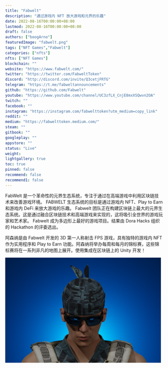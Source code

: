 ```yaml
---
title: "Fabwelt"
description: "通过游戏内 NFT 放大游戏和元界的乐趣"
date: 2022-08-16T00:00:00+08:00
lastmod: 2022-08-16T00:00:00+08:00
draft: false
authors: ["boogArno"]
featuredImage: "fabwelt.png"
tags: ["NFT Games","Fabwelt"]
categories: ["nfts"]
nfts: ["NFT Games"]
blockchain: ""
website: "https://www.fabwelt.com/"
twitter: "https://twitter.com/FabweltToken"
discord: "http://discord.com/invite/Q3cetjFRTG"
telegram: "https://t.me/fabweltannouncements"
github: "https://github.com/Fabwelt"
youtube: "https://www.youtube.com/channel/UC3zfLX_CnjE8mxXSQwvn2OA"
twitch: ""
facebook: ""
instagram: "https://instagram.com/fabwelttoken?utm_medium=copy_link"
reddit: ""
medium: "https://fabwelttoken.medium.com/"
steam: ""
gitbook: ""
googleplay: ""
appstore: ""
status: "Live"
weight: 
lightgallery: true
toc: true
pinned: false
recommend: false
recommend1: false
---
```

FabWelt 是一个革命性的元界生态系统，专注于通过在高端游戏中利用区块链技术来改善游戏环境。
FABWELT 生态系统的目标是通过游戏内 NFT、Play to Earn 和游戏内 DeFi 来放大游戏的乐趣。 Fabwelt 团队正在构建区块链上最大的元界生态系统。这是通过融合区块链技术和高端游戏来实现的，这将吸引全世界的游戏玩家和艺术家。
Fabwelt 成为多边形上最好的游戏项目。结果由 Dora Hacks 组织的 Hackathon 的评委选出。

阿森纳是由 Fabwelt 开发的 3D 第一人称射击 FPS 游戏，具有独特的游戏内 NFT 作为实用程序和 Play to Earn 功能。阿森纳将举办每周和每月的锦标赛，这些锦标赛将在一系列非凡的地图上展开。使用集成在区块链上的 Unity 开发！

![fabwelt-dapp-games-matic-image1_56477992890481854e9bf6d60c1d5b1a](fabwelt-dapp-games-matic-image1_56477992890481854e9bf6d60c1d5b1a.png)
